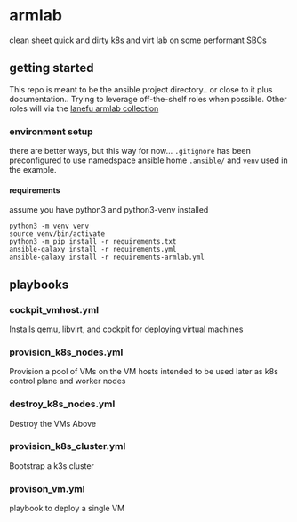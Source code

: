 # armlab
clean sheet quick and dirty k8s and virt lab on some performant SBCs

## getting started

This repo is meant to be the ansible project directory.. or close to it plus documentation..  Trying to leverage off-the-shelf roles when possible.  Other roles will via the [lanefu armlab collection](https://github.com/lanefu/ansible-collection-armlab.git)

### environment setup

there are better ways, but this way for now...  `.gitignore` has been preconfigured to use namedspace ansible home `.ansible/` and `venv` used in the example.

#### requirements

assume you have python3 and python3-venv installed

```
python3 -m venv venv
source venv/bin/activate
python3 -m pip install -r requirements.txt
ansible-galaxy install -r requirements.yml
ansible-galaxy install -r requirements-armlab.yml 
```

## playbooks

### cockpit_vmhost.yml 

Installs qemu, libvirt, and cockpit for deploying virtual machines

### provision_k8s_nodes.yml

Provision a pool of VMs on the VM hosts intended to be used later as k8s control plane
and worker nodes

### destroy_k8s_nodes.yml

Destroy the VMs Above

### provision_k8s_cluster.yml

Bootstrap a k3s cluster 

### provison_vm.yml

playbook to deploy a single VM
